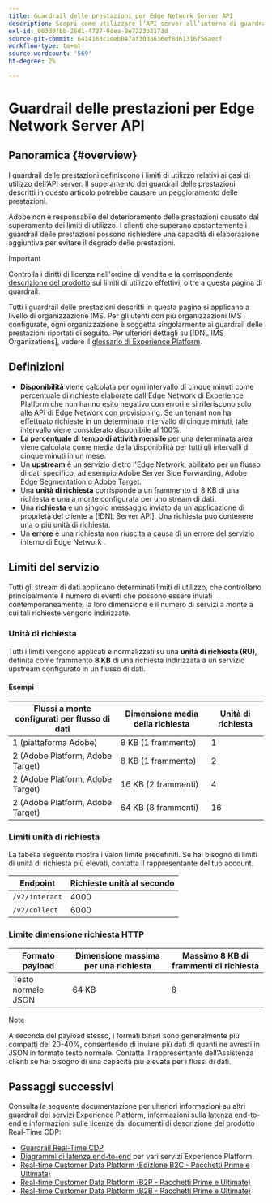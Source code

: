 ```yaml
---
title: Guardrail delle prestazioni per Edge Network Server API
description: Scopri come utilizzare l’API server all’interno di guardrail di prestazioni ottimali.
exl-id: 063d0fbb-26d1-4727-9dea-8e7223b2173d
source-git-commit: 6414168c1deb047af30d8636ef8d61316f56aecf
workflow-type: tm+mt
source-wordcount: '569'
ht-degree: 2%

---
```



# Guardrail delle prestazioni per Edge Network Server API

## Panoramica {#overview}

I guardrail delle prestazioni definiscono i limiti di utilizzo relativi ai casi di utilizzo dell’API server. Il superamento dei guardrail delle prestazioni descritti in questo articolo potrebbe causare un peggioramento delle prestazioni.

Adobe non è responsabile del deterioramento delle prestazioni causato dal superamento dei limiti di utilizzo. I clienti che superano costantemente i guardrail delle prestazioni possono richiedere una capacità di elaborazione aggiuntiva per evitare il degrado delle prestazioni.

>[!IMPORTANT]
>
>Controlla i diritti di licenza nell&#39;ordine di vendita e la corrispondente [descrizione del prodotto](https://helpx.adobe.com/it/legal/product-descriptions.html) sui limiti di utilizzo effettivi, oltre a questa pagina di guardrail.

Tutti i guardrail delle prestazioni descritti in questa pagina si applicano a livello di organizzazione IMS. Per gli utenti con più organizzazioni IMS configurate, ogni organizzazione è soggetta singolarmente ai guardrail delle prestazioni riportati di seguito. Per ulteriori dettagli su [!DNL IMS Organizations], vedere il [glossario di Experience Platform](../landing/glossary.md).

## Definizioni

* **Disponibilità** viene calcolata per ogni intervallo di cinque minuti come percentuale di richieste elaborate dall&#39;Edge Network di Experience Platform che non hanno esito negativo con errori e si riferiscono solo alle API di Edge Network con provisioning. Se un tenant non ha effettuato richieste in un determinato intervallo di cinque minuti, tale intervallo viene considerato disponibile al 100%.
* **La percentuale di tempo di attività mensile** per una determinata area viene calcolata come media della disponibilità per tutti gli intervalli di cinque minuti in un mese.
* Un **upstream** è un servizio dietro l&#39;Edge Network, abilitato per un flusso di dati specifico, ad esempio Adobe Server Side Forwarding, Adobe Edge Segmentation o Adobe Target.
* Una **unità di richiesta** corrisponde a un frammento di 8 KB di una richiesta e una a monte configurata per uno stream di dati.
* Una **richiesta** è un singolo messaggio inviato da un&#39;applicazione di proprietà del cliente a [!DNL Server API]. Una richiesta può contenere una o più unità di richiesta.
* Un **errore** è una richiesta non riuscita a causa di un errore del servizio interno di Edge Network [](error-handling.md).

## Limiti del servizio

Tutti gli stream di dati applicano determinati limiti di utilizzo, che controllano principalmente il numero di eventi che possono essere inviati contemporaneamente, la loro dimensione e il numero di servizi a monte a cui tali richieste vengono indirizzate.

### Unità di richiesta

Tutti i limiti vengono applicati e normalizzati su una **unità di richiesta (RU)**, definita come frammento **8 KB** di una richiesta indirizzata a un servizio upstream configurato in un flusso di dati.

#### Esempi

| Flussi a monte configurati per flusso di dati | Dimensione media della richiesta | Unità di richiesta |
| --- | --- | --- |
| 1 (piattaforma Adobe) | 8 KB (1 frammento) | 1 |
| 2 (Adobe Platform, Adobe Target) | 8 KB (1 frammento) | 2 |
| 2 (Adobe Platform, Adobe Target) | 16 KB (2 frammenti) | 4 |
| 2 (Adobe Platform, Adobe Target) | 64 KB (8 frammenti) | 16 |

### Limiti unità di richiesta

La tabella seguente mostra i valori limite predefiniti. Se hai bisogno di limiti di unità di richiesta più elevati, contatta il rappresentante del tuo account.

| Endpoint | Richieste unità al secondo |
| --- | --- |
| `/v2/interact` | 4000 |
| `/v2/collect` | 6000 |

### Limite dimensione richiesta HTTP

| Formato payload | Dimensione massima per una richiesta | Massimo 8 KB di frammenti di richiesta |
| --- | --- | --- |
| Testo normale JSON | 64 KB | 8 |


>[!NOTE]
>
>A seconda del payload stesso, i formati binari sono generalmente più compatti del 20-40%, consentendo di inviare più dati di quanti ne avresti in JSON in formato testo normale. Contatta il rappresentante dell’Assistenza clienti se hai bisogno di una capacità più elevata per i flussi di dati.

## Passaggi successivi

Consulta la seguente documentazione per ulteriori informazioni su altri guardrail dei servizi Experience Platform, informazioni sulla latenza end-to-end e informazioni sulle licenze dai documenti di descrizione del prodotto Real-Time CDP:

* [Guardrail Real-Time CDP](/help/rtcdp/guardrails/overview.md)
* [Diagrammi di latenza end-to-end](https://experienceleague.adobe.com/docs/blueprints-learn/architecture/architecture-overview/deployment/guardrails.html?lang=en#end-to-end-latency-diagrams) per vari servizi Experience Platform.
* [Real-time Customer Data Platform (Edizione B2C - Pacchetti Prime e Ultimate)](https://helpx.adobe.com/legal/product-descriptions/real-time-customer-data-platform-b2c-edition-prime-and-ultimate-packages.html)
* [Real-time Customer Data Platform (B2P - Pacchetti Prime e Ultimate)](https://helpx.adobe.com/legal/product-descriptions/real-time-customer-data-platform-b2p-edition-prime-and-ultimate-packages.html)
* [Real-time Customer Data Platform (B2B - Pacchetti Prime e Ultimate)](https://helpx.adobe.com/legal/product-descriptions/real-time-customer-data-platform-b2b-edition-prime-and-ultimate-packages.html)
